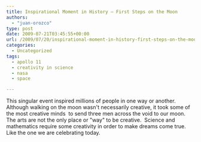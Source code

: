 ```yaml
---
title: Inspirational Moment in History – First Steps on the Moon
authors: 
  - "juan-orozco"
type: post
date: 2009-07-21T03:45:55+00:00
url: /2009/07/20/inspirational-moment-in-history-first-steps-on-the-moon/
categories:
  - Uncategorized
tags:
  - apollo 11
  - creativity in science
  - nasa
  - space

---
```

This singular event inspired millions of people in one way or another.  Although walking on the moon wasn't necessarily creative, it took some of the most creative minds  to send three men across the void to our moon.  The arts are not the only place or "way" to be creative.  Science and mathematics require some creativity in order to make dreams come true. Like the one we are celebrating today.